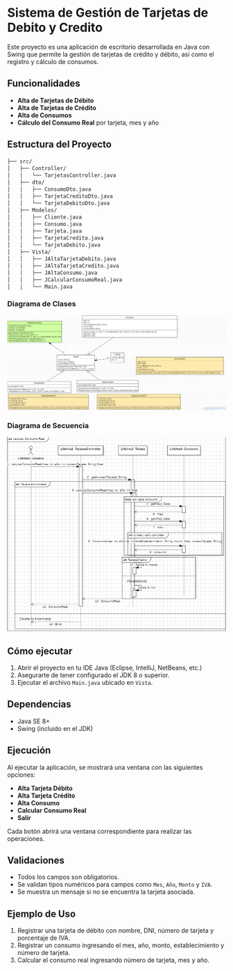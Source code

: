 # Sistema de Gestión de Tarjetas de Debito y Credito

Este proyecto es una aplicación de escritorio desarrollada en Java con Swing que permite la gestión de tarjetas de crédito y débito, así como el registro y cálculo de consumos.

## Funcionalidades

- **Alta de Tarjetas de Débito**
- **Alta de Tarjetas de Crédito**
- **Alta de Consumos**
- **Cálculo del Consumo Real** por tarjeta, mes y año

## Estructura del Proyecto

```plaintext
├── src/
│   ├── Controller/
│   │   └── TarjetasController.java
│   ├── dto/
│   │   ├── ConsumoDto.java
│   │   ├── TarjetaCreditoDto.java
│   │   └── TarjetaDebitoDto.java
│   ├── Modelos/
│   │   ├── Cliente.java
│   │   ├── Consumo.java
│   │   ├── Tarjeta.java
│   │   ├── TarjetaCredito.java
│   │   └── TarjetaDebito.java
│   ├── Vista/
│   │   ├── JAltaTarjetaDebito.java
│   │   ├── JAltaTarjetaCredito.java
│   │   ├── JAltaConsumo.java
│   │   ├── JCalcularConsumoReal.java
│   │   └── Main.java
```

### Diagrama de Clases
![Diagrama de Clases](TP3-diagramaClase.png)

### Diagrama de Secuencia
![Diagrama de Secuencia](TP3-diagramaSecuencia.png)

## Cómo ejecutar

1. Abrir el proyecto en tu IDE Java (Eclipse, IntelliJ, NetBeans, etc.)
2. Asegurarte de tener configurado el JDK 8 o superior.
3. Ejecutar el archivo `Main.java` ubicado en `Vista`.

## Dependencias

- Java SE 8+
- Swing (incluido en el JDK)

## Ejecución

Al ejecutar la aplicación, se mostrará una ventana con las siguientes opciones:

- **Alta Tarjeta Débito**
- **Alta Tarjeta Crédito**
- **Alta Consumo**
- **Calcular Consumo Real**
- **Salir**

Cada botón abrirá una ventana correspondiente para realizar las operaciones.

## Validaciones

- Todos los campos son obligatorios.
- Se validan tipos numéricos para campos como `Mes`, `Año`, `Monto` y `IVA`.
- Se muestra un mensaje si no se encuentra la tarjeta asociada.

## Ejemplo de Uso

1. Registrar una tarjeta de débito con nombre, DNI, número de tarjeta y porcentaje de IVA.
2. Registrar un consumo ingresando el mes, año, monto, establecimiento y número de tarjeta.
3. Calcular el consumo real ingresando número de tarjeta, mes y año.
